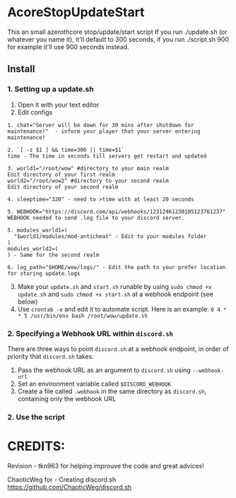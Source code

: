 # AcoreStopUpdateStart
This an small azerothcore stop/update/start script
If you run ./update.sh (or whatever you name it), it'll default to 300 seconds, if you run ./script.sh 900 for example it'll use 900 seconds instead.

## Install

### 1. Setting up a update.sh

1. Open it with your text editor
2. Edit configs 
```
1. chat="Server will be down for 30 mins after shutdown for maintenance!"  - inform your player that your server entering maintenance!

2. `[ -z $1 ] && time=300 || time=$1`
time - The time in seconds till servers get restart and updated

3. world1="/root/wow" #directory to your main realm
Edit directory of your first realm
world2="/root/wow2" #directory to your second realm
Edit directory of your second realm 

4. sleeptime="320" - need to >time with at least 20 seconds

5. WEBHOOK="https://discord.com/api/webhooks/12312461230105123761237"
WEBHOOK needed to send .log file to your discord server.

5. modules_world1=(
  "$world1/modules/mod-anticheat" - Edit to your modules folder
)
modules_world2=(
) - Same for the second realm

6. log_path="$HOME/wow/logs/" - Edit the path to your prefer location for storing update.logs 
```
3. Make your `update.sh` and `start.sh` runable by using `sudo chmod +x update.sh` and `sudo chmod +x start.sh` at a webhook endpoint (see below)
5. Use `crontab -e` and edit it to automate script. Here is an example: ` 0 4 * * 5 /usr/bin/env bash /root/wow/update.sh ` 

### 2. Specifying a Webhook URL within `discord.sh`

There are three ways to point `discord.sh` at a webhook endpoint, in order of priority that `discord.sh` takes:

1. Pass the webhook URL as an argument to `discord.sh` using `--webhook-url`
2. Set an environment variable called `$DISCORD_WEBHOOK`
3. Create a file called `.webhook` in the same directory as `discord.sh`, containing only the webhook URL

### 2. Use the script

# CREDITS:

Revision - tkn963 for helping improuve the code and great advices!

ChaoticWeg for - Creating discord.sh https://github.com/ChaoticWeg/discord.sh 

